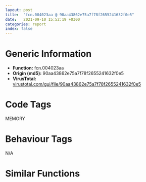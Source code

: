 ```yaml
---
layout: post
title:  "fcn.004023aa @ 90aa43862e75a7f78f2655241632f0e5"
date:   2021-09-10 15:52:19 +0300
categories: report
index: false
---
```


# Generic Information
- **Function:** fcn.004023aa
- **Origin (md5):** 90aa43862e75a7f78f2655241632f0e5
- **VirusTotal:** [virustotal.com/gui/file/90aa43862e75a7f78f2655241632f0e5][virustotal_ref]

# Code Tags
<span class="tag" id="MEMORY">MEMORY</span>


# Behaviour Tags
<span class="bhv-tag" id="na">N/A</span>

# Similar Functions
<script type="text/javascript" src="https://www.gstatic.com/charts/loader.js"></script>
<script type="text/javascript">

    google.charts.load('current', {'packages':['corechart']});
    google.charts.setOnLoadCallback(drawChart);

    function drawChart() {
    var data = new google.visualization.DataTable();
        data.addColumn('number', 'X');
        data.addColumn('number', 'Y');
        data.addColumn({type: 'string', role: 'tooltip', 'p': {'html': true}});
        data.addColumn({'type': 'string', 'role': 'style'});
        
        data.addRows([
    [-535.0514526367188, 124.38898468017578, '<b><a href="/report/fcn.004023aa@90aa43862e75a7f78f2655241632f0e5">fcn.004023aa</a><br>@90aa43862e75a7f78f2655241632f0e5</b><br>', 'point { fill-color: #e0440e; }'],
[313.9761657714844, -224.78689575195312, '<b><a href="/report/fcn.00407b2b@7dd153bad1771b9e8d5266a341ebf949">fcn.00407b2b</a><br>@7dd153bad1771b9e8d5266a341ebf949</b><br>', 'null'],
[232.75662231445312, 359.1547546386719, '<b><a href="/report/fcn.004013c0@562bf33eb57e8c08a86e538e69918c30">fcn.004013c0</a><br>@562bf33eb57e8c08a86e538e69918c30</b><br>', 'null'],
[-17.99067497253418, -428.73345947265625, '<b><a href="/report/fcn.00523c15@da37d90419c1292c0f16cbfd1f66402d">fcn.00523c15</a><br>@da37d90419c1292c0f16cbfd1f66402d</b><br>', 'null'],
[121.09577178955078, -209.6540985107422, '<b><a href="/report/fcn.00405da2@ea9c1e2eeb951a8e6185c6674c228f98">fcn.00405da2</a><br>@ea9c1e2eeb951a8e6185c6674c228f98</b><br>', 'null'],
[397.05889892578125, 157.94650268554688, '<b><a href="/report/fcn.00401def@dd7278b699f8b751b4e28f3abe51fa08">fcn.00401def</a><br>@dd7278b699f8b751b4e28f3abe51fa08</b><br>', 'null'],
[-119.83624267578125, -192.20274353027344, '<b><a href="/report/fcn.0054ec2d@9a2108de6665bf53e42d7cbbbe5a0866">fcn.0054ec2d</a><br>@9a2108de6665bf53e42d7cbbbe5a0866</b><br>', 'null'],
[-70.33499908447266, 64.5344009399414, '<b><a href="/report/fcn.00405d1e@1c48774da6a3dd4bf3ea41716a332c61">fcn.00405d1e</a><br>@1c48774da6a3dd4bf3ea41716a332c61</b><br>', 'null'],
[-519.9085693359375, -72.71939086914062, '<b><a href="/report/fcn.006db003@4b0f64217d092c5f535224282602e937">fcn.006db003</a><br>@4b0f64217d092c5f535224282602e937</b><br>', 'null'],
[22.697572708129883, 299.6343688964844, '<b><a href="/report/fcn.00402162@db863ed6a700d7bfd018a178d481bd23">fcn.00402162</a><br>@db863ed6a700d7bfd018a178d481bd23</b><br>', 'null'],
[183.72821044921875, 118.17674255371094, '<b><a href="/report/fcn.004014ba@c765b75e3a5692b4355688c214629643">fcn.004014ba</a><br>@c765b75e3a5692b4355688c214629643</b><br>', 'null'],

        ]);

    var options = {
        title: 'Similarity Plot',
        legend: 'none',
        colors: ['#dedbd9', '#e6693e', '#ec8f6e', '#f3b49f', '#f6c7b6'],
        tooltip: {isHtml: true, trigger: 'both'},
        explorer: {
        actions: ["dragToZoom", "rightClickToReset"],
        },
        chartArea: {
        width: '80%',
        height: '80%'
        },
        width: '100%',
        height: '100%'
    };

    var chart = new google.visualization.ScatterChart(document.getElementById('chart_div'));

    chart.draw(data, options);
    }
    
</script>


<div id="chart_div" style="width: 100%px; height: 100%;"></div>

# Disassembled Code
{% highlight nasm %}

push ebp
mov ebp, esp
sub esp, 0xd0
push dword[ebp-0xc]
push dword[ebp-0x64]
push 0
push 0
call sub.USER32.dll_DdeAddData
mov dword[ebp-0x84], eax
mov eax, 0x440
sub eax, dword[ebp-0x30]
sub eax, dword[ebp-0x10]
mov dword[ebp-0x14], eax
cmp dword[ebp-0x48], 0
jbe 0x4023f7
mov eax, dword[ebp-0x8c]
cmp eax, dword[ebp-0x28]
jbe 0x4023f7
cmp dword[ebp-0x74], 0x159
jae 0x4023f7
mov dword[ebp-0x68], 0xfffffcaa
mov eax, dword[ebp-0xc8]
mov dword[ebp-0xa4], eax
cmp dword[ebp-0xa4], 0x24
je 0x402466
cmp dword[ebp-0xa4], 0x4d
je 0x402435
cmp dword[ebp-0xa4], 0x4f
je 0x402476
cmp dword[ebp-0xa4], 0x6d
je 0x40244e
cmp dword[ebp-0xa4], 0xb8
je 0x40243e
jmp 0x402483
mov dword[ebp-0x38], 0x380
jmp 0x402491
mov eax, 0xf0
sub eax, dword[ebp-0x58]
sub eax, dword[ebp-0x44]
mov dword[ebp-0xc], eax
jmp 0x402491
mov eax, dword[ebp-4]
mov ecx, dword[ebp-0x1c]
lea eax, [ecx+eax+0x205]
sub eax, dword[ebp-0x98]
mov dword[ebp-0xc], eax
jmp 0x402491
mov eax, dword[ebp-0x48]
add eax, 0x3fc
sub eax, dword[ebp-0x7c]
mov dword[ebp-0x2c], eax
jmp 0x402491
mov eax, dword[ebp-0x14]
sub eax, 0xae
mov dword[ebp-0x70], eax
jmp 0x402491
mov eax, dword[ebp-0x78]
sub eax, dword[ebp-0x60]
or eax, 0x104
mov dword[ebp-0x28], eax
mov eax, dword[ebp-0x94]
mov ecx, dword[ebp-0x48]
lea eax, [ecx+eax+0x1b4]
sub eax, dword[ebp-0x7c]
mov dword[ebp-0x84], eax
mov eax, dword[ebp-0x30]
add eax, 0x2fe
sub eax, dword[ebp-0x20]
add eax, dword[ebp-0x48]
mov dword[ebp-8], eax
mov eax, dword[ebp-0x48]
cmp eax, dword[ebp-0x60]
je 0x4024cc
cmp dword[ebp-0x20], 0x27e
jae 0x4024d7
mov eax, dword[ebp-4]
add eax, 0x14c
mov dword[ebp-0x18], eax
mov ecx, dword[ebp-0x34]
call fcn.00401dd1
mov dword[ebp-0x4c], eax
mov eax, dword[ebp-0x3c]
mov ecx, dword[ebp-0x78]
lea eax, [ecx+eax+0x2d3]
add eax, dword[ebp-0x80]
mov dword[ebp-0x10], eax
mov eax, dword[ebp-0x8c]
sub eax, dword[ebp-0x18]
sub eax, dword[ebp-0x48]
mov dword[ebp-0x3c], eax
cmp dword[ebp-0x78], 0x177
je 0x402513
cmp dword[ebp-0x20], 0x6d
jae 0x40251a
mov dword[ebp-0x18], 0x3f5
mov eax, dword[ebp-0x8c]
sub eax, 0x303
xor eax, 0x339
mov dword[ebp-0x98], eax
mov eax, dword[ebp-0x50]
cmp eax, dword[ebp-0x2c]
jne 0x402540
mov eax, dword[ebp-0x40]
cmp eax, dword[ebp-0x50]
je 0x402549
cmp dword[ebp-0x4c], 0x235
jbe 0x402561
mov eax, 0x147
sub eax, dword[ebp-0x38]
mov ecx, dword[ebp-0x84]
lea eax, [eax+ecx+0xb3]
mov dword[ebp-0x70], eax
cmp dword[ebp-0x40], 0
jb 0x402577
mov eax, dword[ebp-0x4c]
cmp eax, dword[ebp-0x34]
jb 0x402577
mov eax, dword[ebp-0x18]
cmp eax, dword[ebp-8]
jne 0x402585
mov eax, 0xfffffed1
sub eax, dword[ebp-0x2c]
mov dword[ebp-0xac], eax
mov eax, dword[ebp-4]
mov ecx, dword[ebp-0x68]
lea eax, [ecx+eax+0x5a]
mov dword[ebp-0x28], eax
mov dword[ebp-0x64], 0x5f
mov dword[ebp-0x1c], 0xeb8
mov eax, dword[ebp-0x70]
sub eax, 0x4f
mov dword[ebp-8], eax
mov eax, 0x1d4
sub eax, dword[ebp-0x98]
add eax, dword[ebp-0x24]
mov dword[ebp-0x28], eax
mov eax, dword[ebp-0x1c]
add eax, 0x13
mov dword[ebp-0x1c], eax
mov eax, dword[ebp-0x68]
sub eax, 0x3bb
mov dword[ebp-0x3c], eax
mov eax, 0x1d3
sub eax, dword[ebp-0x70]
sub eax, dword[ebp-0x80]
mov dword[ebp-0x24], eax
cmp dword[ebp-0x1c], 0xecb
jb 0x4025a9
mov eax, dword[ebp-0x3c]
add eax, 0x368
sub eax, dword[ebp-0x28]
mov dword[ebp-0x84], eax
and dword[ebp-0x58], 0
jmp 0x402603
mov eax, dword[ebp-0x58]
inc eax
mov dword[ebp-0x58], eax
cmp dword[ebp-0x58], 3
jae 0x402617
mov eax, dword[ebp-0x3c]
add eax, 0x5c
sub eax, dword[ebp-0x60]
mov dword[ebp-0x54], eax
jmp 0x4025fc
mov eax, dword[ebp-0x34]
cmp eax, dword[ebp-0x6c]
ja 0x402627
mov eax, dword[ebp-0x64]
cmp eax, dword[ebp-8]
jne 0x402630
cmp dword[ebp-0x34], 0x281
jne 0x40263e
mov eax, 0x2bb
sub eax, dword[ebp-8]
or eax, dword[ebp-0x54]
mov dword[ebp-0x48], eax
mov eax, dword[ebp-0x38]
sub eax, 0x3b6
mov dword[ebp-0x94], eax
mov eax, dword[ebp-0x34]
cmp eax, dword[ebp-0x14]
jne 0x402664
mov eax, dword[ebp-8]
cmp eax, dword[ebp-0x54]
jne 0x402664
mov eax, dword[ebp-0x54]
cmp eax, dword[ebp-0x10]
jne 0x40267a
mov eax, 0x1fc
sub eax, dword[ebp-0x40]
add eax, 0x3bf
sub eax, dword[ebp-0x60]
mov dword[ebp-0x90], eax
mov eax, dword[ebp-4]
cmp eax, dword[ebp-0x6c]
je 0x40269b
cmp dword[ebp-0x68], 0x55
je 0x40269b
mov eax, dword[ebp-0x1c]
cmp eax, dword[ebp-0xc]
jae 0x40269b
mov eax, dword[ebp-0x14]
add eax, 0x357
mov dword[ebp-0x54], eax
mov eax, dword[ebp-0x48]
add eax, dword[ebp-0x40]
add eax, dword[ebp-0x14]
add eax, dword[ebp-0x78]
mov dword[ebp-0x3c], eax
push 0x40
push 0x1000
push 0x1396c0
push 0
call dword[sym.imp.KERNEL32.dll_VirtualAlloc]
mov dword[ebp-0xb0], eax
mov eax, dword[ebp-0x30]
sub eax, 0x105
mov dword[ebp-0x28], eax
mov eax, dword[ebp-0x4c]
add eax, 0x316
mov ecx, dword[ebp-0x68]
add ecx, 0x3c8
and eax, ecx
mov dword[ebp-0x38], eax
mov eax, dword[ebp-0x64]
add eax, 0x59
sub eax, dword[ebp-8]
mov dword[ebp-0x68], eax
mov edx, dword[ebp-4]
mov ecx, dword[ebp-0x8c]
call fcn.00401c14
mov dword[ebp-0x28], eax
mov ecx, dword[ebp-0x1c]
call fcn.00401dd1
mov dword[ebp-0x30], eax
mov eax, dword[ebp-0xc]
sub eax, 0x2a0
mov dword[ebp-0x90], eax
mov eax, dword[ebp-0x64]
sub eax, 0x1cb
mov dword[ebp-0x6c], eax
cmp dword[ebp-0x64], 0x164
jae 0x40274f
cmp dword[ebp-0x98], 0x263
jne 0x40274f
cmp dword[ebp-0x2c], 0x233
jb 0x40274f
mov eax, dword[ebp-0x74]
add eax, 0xf0
mov dword[ebp-0x60], eax
mov eax, 0x2e8
sub eax, dword[ebp-0x64]
sub eax, dword[ebp-0x20]
mov dword[ebp-0x78], eax
mov dword[ebp-0x4c], 0xe85
mov eax, dword[ebp-0x98]
add eax, dword[ebp-0x8c]
add eax, dword[ebp-0xc]
add eax, dword[ebp-0x20]
mov dword[ebp-0x60], eax
mov eax, dword[ebp-0x30]
add eax, dword[ebp-0x58]
sub eax, dword[ebp-0x34]
add eax, 0xdc
mov dword[ebp-0x48], eax
mov eax, dword[ebp-0x4c]
add eax, 0x14
mov dword[ebp-0x4c], eax
mov dword[ebp-0x28], 0x82f
mov eax, dword[ebp-0x50]
add eax, 0x20f
mov dword[ebp-0xc], eax
cmp dword[ebp-0x4c], 0xead
jb 0x402779
mov eax, dword[ebp-0x58]
add eax, 0x2a3
mov dword[ebp-0x20], eax
mov eax, dword[ebp-0x74]
cmp eax, dword[ebp-0x20]
jne 0x4027cc
mov eax, dword[ebp-0x6c]
cmp eax, dword[ebp-0x84]
je 0x4027e2
mov eax, dword[ebp-0x88]
mov ecx, dword[ebp-4]
lea eax, [ecx+eax-0x257]
sub eax, dword[ebp-4]
mov dword[ebp-0x10], eax
mov eax, dword[ebp-0x58]
mov ecx, dword[ebp-0x58]
lea eax, [ecx+eax+0x1be]
mov dword[ebp-0x1c], eax
mov eax, dword[ebp-0x18]
sub eax, dword[ebp-0x8c]
sub eax, 0x289
mov dword[ebp-0x44], eax
mov eax, dword[ebp-0xb0]
add eax, 0x83000
mov dword[ebp-0xb0], eax
mov eax, dword[ebp-0x80]
add eax, 0x364
mov dword[ebp-0x34], eax
mov dword[ebp-0x90], 0x435
mov eax, dword[ebp-0xc]
or eax, 0x13f
mov dword[ebp-0x38], eax
mov eax, dword[ebp-0x38]
cmp eax, dword[ebp-0xac]
jb 0x402845
cmp dword[ebp-0x3c], 1
je 0x40285a
mov eax, dword[ebp-0x44]
mov ecx, dword[ebp-0x14]
lea eax, [ecx+eax-0x33b]
or eax, 0xf0
mov dword[ebp-0x30], eax
mov dword[ebp-0xcc], 0x4bc1e0
mov eax, dword[ebp-0x1c]
mov ecx, dword[ebp-0x1c]
lea eax, [ecx+eax-0x1ae]
sub eax, dword[ebp-0x68]
mov dword[ebp-4], eax
mov dword[ebp-0x98], 0xfffffa6b
and dword[ebp-0x5c], 0
mov eax, dword[ebp-0x10]
add eax, 0x2e1
mov dword[ebp-0x94], eax
cmp dword[ebp-0x68], 0x38
jae 0x4028b7
mov eax, dword[ebp-0x20]
cmp eax, dword[ebp-0x24]
jbe 0x4028b7
mov eax, dword[ebp-0x6c]
sub eax, dword[ebp-0x14]
mov ecx, dword[ebp-0x84]
lea eax, [eax+ecx+0x35e]
mov dword[ebp-0x18], eax
mov eax, dword[ebp-0x54]
sub eax, 0x210
mov dword[ebp-0x20], eax
mov eax, dword[ebp-0x48]
or eax, 0xffffff71
mov dword[ebp-0x38], eax
mov dword[ebp-0x70], 0x28f
mov dword[ebp-0xa0], 0xf34d8a43
mov eax, 0x91
sub eax, dword[ebp-0x20]
mov ecx, dword[ebp-0xc]
lea eax, [eax+ecx+0x3bc]
mov dword[ebp-8], eax
mov eax, 0xf6
sub eax, dword[ebp-0x30]
mov dword[ebp-0x2c], eax
mov dword[ebp-0xb4], 0xcb1c6c44
mov eax, dword[ebp-0x6c]
mov ecx, dword[ebp-0x40]
lea eax, [ecx+eax+0x2a7]
mov dword[ebp-0x50], eax
mov eax, dword[ebp-0x48]
add eax, 0x40
sub eax, dword[ebp-0x24]
add eax, 0x6e
mov dword[ebp-0x2c], eax
mov dword[ebp-0x9c], 0x448bd884
mov eax, 0x2d3
sub eax, dword[ebp-0x3c]
mov ecx, dword[ebp-8]
lea eax, [eax+ecx+0x281]
mov dword[ebp-0x44], eax
cmp dword[ebp-0x7c], 0
jbe 0x402968
cmp dword[ebp-0x4c], 0x236
je 0x402968
mov eax, dword[ebp-0x8c]
sub eax, dword[ebp-0x24]
mov ecx, dword[ebp-0x70]
lea eax, [eax+ecx+0x30]
mov dword[ebp-0x2c], eax
mov dword[ebp-0xc0], 0x49168763
mov eax, dword[ebp-0x90]
add eax, 0x3c0
mov dword[ebp-0x74], eax
mov eax, dword[ebp-0x8c]
mov ecx, dword[ebp-4]
lea eax, [ecx+eax+0x81]
add eax, dword[ebp-4]
mov dword[ebp-0xc], eax
mov dword[ebp-0xb8], 0xe536d979
mov eax, dword[ebp-0x40]
mov ecx, dword[ebp-0x7c]
lea eax, [ecx+eax+0x316]
sub eax, dword[ebp-0x24]
mov dword[ebp-0x6c], eax
mov eax, dword[ebp-0x14]
cmp eax, dword[ebp-0x24]
ja 0x4029cb
cmp dword[ebp-0x20], 0x14b
jbe 0x4029cb
mov dword[ebp-0x44], 0x29f
mov dword[ebp-0xa8], 0x2211104a
mov eax, dword[ebp-0x34]
add eax, dword[ebp-0x18]
mov ecx, dword[ebp-0x20]
lea eax, [eax+ecx-0x308]
mov dword[ebp-0x8c], eax
mov eax, dword[ebp-0x64]
mov ecx, dword[ebp-0x38]
lea eax, [ecx+eax+0x1a3]
mov dword[ebp-0x74], eax
mov dword[ebp-0xbc], 0x2d27a6aa
mov eax, 0xa2
sub eax, dword[ebp-0x28]
mov dword[ebp-0x44], eax
mov dword[ebp-0xc4], 0xac990cc7
mov eax, dword[ebp-0xc]
cmp eax, dword[ebp-0x24]
je 0x402a38
mov eax, dword[ebp-0x74]
cmp eax, dword[ebp-0x90]
jbe 0x402a38
mov eax, dword[ebp-0x38]
sub eax, 0x3e1
mov dword[ebp-8], eax
mov eax, dword[ebp-0x3c]
sub eax, 0x1d2
sub eax, dword[ebp-0x1c]
mov dword[ebp-0x2c], eax
mov eax, dword[ebp-0x30]
mov ecx, dword[ebp-0x7c]
lea eax, [ecx+eax-0x330]
mov dword[ebp-0x24], eax
and dword[ebp-0x5c], 0
cmp dword[ebp-0x5c], 0xab40
jae 0x4031b7
mov eax, dword[ebp-0x4c]
cmp eax, dword[ebp-0x58]
jb 0x402a75
cmp dword[ebp-0x58], 0
je 0x402a86
mov eax, dword[ebp-0x40]
add eax, 0x137
sub eax, dword[ebp-0x90]
mov dword[ebp-0x50], eax
mov eax, dword[ebp-0x30]
add eax, 0x49f
mov dword[ebp-0x78], eax
mov eax, dword[ebp-0xa0]
add eax, dword[ebp-0xb4]
mov dword[ebp-0xa0], eax
and dword[ebp-4], 0
jmp 0x402ab0
mov eax, dword[ebp-4]
inc eax
mov dword[ebp-4], eax
cmp dword[ebp-4], 1
jae 0x402acb
mov eax, dword[ebp-0x94]
mov ecx, dword[ebp-0x70]
lea eax, [ecx+eax-0x285]
mov dword[ebp-0x68], eax
jmp 0x402aa9
cmp dword[ebp-0x70], 0x1be
jne 0x402ae4
cmp dword[ebp-0x48], 0xf7
jne 0x402ae4
mov dword[ebp-8], 0xb8
mov eax, dword[ebp-0xc0]
xor eax, dword[ebp-0xb8]
mov dword[ebp-0xc0], eax
mov eax, dword[ebp-0x60]
sub eax, 0x16
sub eax, dword[ebp-0x40]
mov dword[ebp-0x6c], eax
mov eax, dword[ebp-0x48]
cmp eax, dword[ebp-8]
ja 0x402b16
cmp dword[ebp-0x10], 0
jb 0x402b2d
cmp dword[ebp-8], 0x72
jb 0x402b2d
mov eax, dword[ebp-8]
add eax, 0x17c
sub eax, dword[ebp-0x88]
sub eax, dword[ebp-0x88]
mov dword[ebp-0x14], eax
mov eax, dword[ebp-0xa8]
xor eax, dword[ebp-0xbc]
mov dword[ebp-0xa8], eax
mov dword[ebp-0x98], 0xfffffbf2
mov eax, dword[ebp-0x94]
sub eax, dword[ebp-0x4c]
mov ecx, dword[ebp-0x4c]
lea eax, [eax+ecx+0x4c]
mov dword[ebp-0x78], eax
mov eax, dword[ebp-0xbc]
add eax, dword[ebp-0xc4]
mov dword[ebp-0xbc], eax
mov eax, dword[ebp-0x50]
cmp eax, dword[ebp-0x64]
jbe 0x402b83
cmp dword[ebp-0x54], 0
jbe 0x402b83
mov dword[ebp-0x14], 0x4c6
mov eax, dword[ebp-0xb4]
add eax, dword[ebp-0x9c]
mov dword[ebp-0xb4], eax
mov eax, dword[ebp-0x30]
add eax, 0x2e1
sub eax, dword[ebp-0x20]
mov dword[ebp-0x84], eax
and dword[ebp-0x14], 0
jmp 0x402bb3
mov eax, dword[ebp-0x14]
inc eax
mov dword[ebp-0x14], eax
cmp dword[ebp-0x14], 2
jae 0x402bc6
mov eax, 0x544
sub eax, dword[ebp-0x38]
mov dword[ebp-0xc], eax
jmp 0x402bac
mov eax, dword[ebp-0xb8]
add eax, dword[ebp-0xa8]
mov dword[ebp-0xb8], eax
mov eax, 0x28b
sub eax, dword[ebp-0x28]
sub eax, dword[ebp-0x3c]
sub eax, dword[ebp-0x84]
mov dword[ebp-0x38], eax
mov eax, dword[ebp-0x54]
sub eax, 0x39f
mov dword[ebp-0x18], eax
mov eax, dword[ebp-0xa0]
add eax, dword[ebp-0xc4]
mov dword[ebp-0xa0], eax
mov eax, dword[ebp-0x50]
add eax, 0x3a2
mov dword[ebp-0x6c], eax
mov eax, dword[ebp-0x20]
mov ecx, dword[ebp-0x64]
lea eax, [ecx+eax-0x363]
mov dword[ebp-0x50], eax
mov eax, dword[ebp-0x9c]
add eax, dword[ebp-0xa8]
mov dword[ebp-0x9c], eax
mov eax, dword[ebp-0x24]
mov ecx, dword[ebp-0x2c]
lea eax, [ecx+eax-0x48f]
mov dword[ebp-0x70], eax
mov dword[ebp-4], 0x100
mov eax, dword[ebp-0x80]
mov ecx, dword[ebp-0x1c]
lea eax, [ecx+eax+0xd3]
mov dword[ebp-0x7c], eax
mov eax, dword[ebp-0x80]
sub eax, 0x5f
sub eax, dword[ebp-0x1c]
mov dword[ebp-0x34], eax
mov eax, dword[ebp-4]
inc eax
mov dword[ebp-4], eax
mov eax, 0x270
sub eax, dword[ebp-0x1c]
sub eax, 0x337
mov dword[ebp-0x2c], eax
push 0xffffffffffffffe8
pop eax
sub eax, dword[ebp-0x24]
add eax, 0x97
mov dword[ebp-0x40], eax
cmp dword[ebp-4], 0x101
jb 0x402c5d
mov eax, dword[ebp-0x9c]
xor eax, dword[ebp-0xa0]
mov dword[ebp-0x9c], eax
cmp dword[ebp-0x30], 0xf3
jb 0x402ccb
cmp dword[ebp-0x7c], 0
je 0x402ccb
mov eax, 0x1fc
sub eax, dword[ebp-0x18]
sub eax, 0x125
mov dword[ebp-0x98], eax
mov eax, dword[ebp-0x9c]
xor eax, dword[ebp-0xc0]
mov dword[ebp-0x9c], eax
cmp dword[ebp-0x7c], 0x3e7
jne 0x402cec
cmp dword[ebp-0x24], 0x42
ja 0x402cf7
mov eax, 0xffffff41
sub eax, dword[ebp-0x44]
mov dword[ebp-0x40], eax
mov eax, 0x366
sub eax, dword[ebp-0x30]
sub eax, 0x2ad
mov dword[ebp-0x60], eax
mov eax, dword[ebp-0x18]
cmp eax, dword[ebp-0x20]
ja 0x402d17
mov eax, dword[ebp-0x38]
cmp eax, dword[ebp-0x28]
ja 0x402d28
mov eax, dword[ebp-8]
add eax, dword[ebp-0x50]
sub eax, dword[ebp-0x78]
mov dword[ebp-0x88], eax
jmp 0x402d36
push 0x46
pop eax
sub eax, dword[ebp-8]
add eax, 0x313
mov dword[ebp-0x3c], eax
mov eax, dword[ebp-0x38]
add eax, 0x51
mov dword[ebp-0x34], eax
mov eax, dword[ebp-0xb0]
add eax, dword[ebp-0x5c]
mov dword[ebp-0xc8], eax
mov eax, dword[ebp-0x10]
mov ecx, dword[ebp-0x18]
lea eax, [ecx+eax-0x3ac]
mov dword[ebp-0x90], eax
mov eax, dword[ebp-0x70]
cmp eax, dword[ebp-0x28]
jne 0x402d8e
cmp dword[ebp-0x34], 0x1a1
jb 0x402d8e
mov eax, dword[ebp-0x14]
cmp eax, dword[ebp-0x8c]
jne 0x402d8e
mov eax, 0x2b7
sub eax, dword[ebp-0x94]
sub eax, dword[ebp-0x20]
mov dword[ebp-0x2c], eax
mov eax, dword[ebp-0x3c]
mov ecx, dword[ebp-4]
lea eax, [ecx+eax+0x2b2]
mov dword[ebp-0x18], eax
mov eax, dword[ebp-0x88]
cmp eax, dword[ebp-0x2c]
ja 0x402dcd
mov eax, dword[ebp-0x6c]
cmp eax, dword[ebp-0x58]
jae 0x402dcd
cmp dword[ebp-0x2c], 0x3bf
je 0x402dcd
mov eax, dword[ebp-0x74]
mov ecx, dword[ebp-0x7c]
lea eax, [ecx+eax+0x22f]
mov dword[ebp-0xac], eax
mov eax, dword[ebp-0xcc]
add eax, dword[ebp-0x5c]
mov dword[ebp-0xd0], eax
mov eax, dword[ebp-0x18]
mov ecx, dword[ebp-0x78]
lea eax, [ecx+eax-0x3ca]
mov dword[ebp-0x94], eax
mov eax, dword[ebp-0x28]
sub eax, dword[ebp-0x90]
add eax, 0x3a5
mov dword[ebp-0x18], eax
push 0x61
pop eax
sub eax, dword[ebp-0x64]
mov ecx, dword[ebp-0x14]
lea eax, [eax+ecx-0x7d]
mov dword[ebp-0x88], eax
mov eax, dword[ebp-0xd0]
mov eax, dword[eax]
sub eax, dword[ebp-0xa0]
mov ecx, dword[ebp-0xc8]
mov dword[ecx], eax
mov eax, dword[ebp-0x88]
cmp eax, dword[ebp-0x44]
ja 0x402e3c
mov eax, dword[ebp-0x20]
cmp eax, dword[ebp-8]
jne 0x402e4f
mov eax, dword[ebp-0x38]
sub eax, 0x204
sub eax, dword[ebp-0x28]
add eax, 0x16c
mov dword[ebp-0x18], eax
mov dword[ebp-0x94], 0x76d
mov eax, 0x23d
sub eax, dword[ebp-0x28]
mov ecx, dword[ebp-0x14]
lea eax, [eax+ecx+0x1b5]
mov dword[ebp-0x54], eax
mov dword[ebp-0x60], 0xffffffbb
cmp dword[ebp-0x40], 0x35b
jb 0x402e9d
cmp dword[ebp-0x70], 0x7d
jne 0x402e9d
mov eax, 0x27c
sub eax, dword[ebp-0x48]
sub eax, dword[ebp-0x84]
sub eax, 0xa3
mov dword[ebp-0x90], eax
cmp dword[ebp-0x18], 0xcd
jae 0x402eac
cmp dword[ebp-0x30], 0x74
je 0x402eb4
mov eax, dword[ebp-0x1c]
cmp eax, dword[ebp-0x6c]
jb 0x402ebb
mov dword[ebp-0x3c], 0xfffffda9
cmp dword[ebp-0x2c], 0
jne 0x402ecf
mov eax, dword[ebp-0x1c]
cmp eax, dword[ebp-0x18]
je 0x402ecf
cmp dword[ebp-0x80], 0x45
jne 0x402ee0
mov eax, dword[ebp-0x1c]
add eax, 0x26b
sub eax, dword[ebp-0x64]
sub eax, dword[ebp-0x74]
mov dword[ebp-0x68], eax
mov eax, dword[ebp-0xac]
cmp eax, dword[ebp-0x10]
je 0x402f02
cmp dword[ebp-8], 0x2ca
jae 0x402f02
mov eax, 0x288
sub eax, dword[ebp-0x74]
sub eax, dword[ebp-0x44]
mov dword[ebp-8], eax
mov dword[ebp-0x74], 0x66f
cmp dword[ebp-0xc], 0x34d
jbe 0x402f23
cmp dword[ebp-0x18], 0
ja 0x402f23
mov eax, dword[ebp-0x44]
add eax, 0x53a
mov dword[ebp-0x38], eax
mov eax, dword[ebp-0x5c]
add eax, 0x40f32
mov dword[ebp-0x5c], eax
mov eax, dword[ebp-0x2c]
sub eax, dword[ebp-0x54]
sub eax, 0x115
mov dword[ebp-8], eax
mov dword[ebp-4], 0xfffffa49
cmp dword[ebp-0x24], 0x248
jb 0x402f68
cmp dword[ebp-0x74], 0
jne 0x402f68
cmp dword[ebp-8], 0x2b9
ja 0x402f68
mov eax, dword[ebp-0x48]
mov ecx, dword[ebp-0x60]
lea eax, [ecx+eax-0x2f]
mov dword[ebp-0x78], eax
mov eax, dword[ebp-0x2c]
add eax, 0x3ee
mov dword[ebp-0x14], eax
mov eax, dword[ebp-0x14]
mov ecx, dword[ebp-4]
lea eax, [ecx+eax+0xc6]
mov dword[ebp-0x18], eax
mov dword[ebp-0x28], 0xd1
mov eax, 0x100
sub eax, dword[ebp-0x44]
sub eax, 0xc3
mov dword[ebp-0x50], eax
mov eax, 0x1f9
sub eax, dword[ebp-0x44]
sub eax, 0x1c2
sub eax, dword[ebp-0x50]
mov dword[ebp-0x54], eax
mov eax, 0x14a
sub eax, dword[ebp-0x90]
add eax, 0x19c
mov dword[ebp-0x7c], eax
mov eax, dword[ebp-0x78]
mov ecx, dword[ebp-0x40]
lea eax, [ecx+eax-0x55d]
mov dword[ebp-0x60], eax
mov eax, dword[ebp-0x5c]
add eax, 0x6d1b3
mov dword[ebp-0x5c], eax
and dword[ebp-0x10], 0
jmp 0x402fe8
mov eax, dword[ebp-0x10]
inc eax
mov dword[ebp-0x10], eax
cmp dword[ebp-0x10], 2
jae 0x402ffb
mov eax, 0x11d
sub eax, dword[ebp-0x50]
mov dword[ebp-0x14], eax
jmp 0x402fe1
cmp dword[ebp-0x80], 0x377
jne 0x403015
cmp dword[ebp-0xc], 0x18d
jbe 0x403015
mov eax, dword[ebp-0x44]
cmp eax, dword[ebp-0x80]
je 0x403028
mov eax, dword[ebp-0x78]
sub eax, 0x214
sub eax, dword[ebp-0x3c]
sub eax, 0x28a
mov dword[ebp-0x6c], eax
mov eax, dword[ebp-0x54]
sub eax, dword[ebp-0x80]
sub eax, dword[ebp-0x20]
mov dword[ebp-0x30], eax
mov eax, 0x269
sub eax, dword[ebp-0x34]
mov ecx, dword[ebp-0x94]
add ecx, 0x36f
and eax, ecx
mov dword[ebp-0x98], eax
mov eax, dword[ebp-0x24]
cmp eax, dword[ebp-0x40]
jne 0x403069
cmp dword[ebp-0xc], 0x3d0
jb 0x403069
mov eax, dword[ebp-0x14]
cmp eax, dword[ebp-0x68]
jne 0x403077
mov eax, dword[ebp-0x40]
add eax, dword[ebp-4]
sub eax, dword[ebp-8]
mov dword[ebp-0x34], eax
jmp 0x403082
mov eax, dword[ebp-0x48]
sub eax, 0xa7
mov dword[ebp-0x50], eax
mov eax, dword[ebp-0x34]
cmp eax, dword[ebp-0x80]
jae 0x403090
cmp dword[ebp-0x40], 0
jbe 0x40309a
mov dword[ebp-0x84], 0xfffffeba
mov eax, dword[ebp-0x24]
sub eax, 0x387
sub eax, dword[ebp-0x50]
mov dword[ebp-0x88], eax
mov eax, dword[ebp-0x18]
cmp eax, dword[ebp-0x2c]
je 0x4030bc
cmp dword[ebp-0x44], 0x2bb
jbe 0x4030ce
mov eax, dword[ebp-0x10]
add eax, dword[ebp-0x28]
add eax, dword[ebp-4]
sub eax, dword[ebp-0xc]
mov dword[ebp-0x88], eax
mov eax, dword[ebp-0x5c]
add eax, 0x77987
mov dword[ebp-0x5c], eax
mov eax, dword[ebp-0x24]
cmp eax, dword[ebp-0x80]
jne 0x4030ef
cmp dword[ebp-0x68], 0x3a
ja 0x4030ef
mov eax, dword[ebp-0x44]
cmp eax, dword[ebp-0x7c]
jne 0x403103
mov eax, dword[ebp-0x60]
sub eax, 0x23f
sub eax, dword[ebp-0x30]
add eax, dword[ebp-0x14]
mov dword[ebp-0x88], eax
mov eax, dword[ebp-4]
add eax, 0x3c1
mov dword[ebp-0xc], eax
mov eax, dword[ebp-0xac]
mov ecx, dword[ebp-0xc]
lea eax, [ecx+eax+0x3b5]
sub eax, dword[ebp-0x74]
mov dword[ebp-0x40], eax
mov dword[ebp-0x50], 0xfffffb5b
mov eax, dword[ebp-0x64]
add eax, 0x64
sub eax, dword[ebp-0xc]
mov dword[ebp-0x24], eax
mov eax, dword[ebp-0x38]
mov ecx, dword[ebp-0x68]
lea eax, [ecx+eax+0x30c]
mov dword[ebp-0x34], eax
cmp dword[ebp-0x4c], 0x99
jb 0x403161
cmp dword[ebp-0x54], 0x3b4
je 0x403172
mov eax, dword[ebp-0x1c]
cmp eax, dword[ebp-0xc]
jb 0x403172
mov eax, dword[ebp-0x30]
add eax, 0x1ab
sub eax, dword[ebp-0x30]
add eax, dword[ebp-0x10]
mov dword[ebp-0x2c], eax
cmp dword[ebp-0x60], 0x244
jbe 0x40319c
mov eax, dword[ebp-0x30]
cmp eax, dword[ebp-0x7c]
jne 0x40319c
mov eax, dword[ebp-0x4c]
cmp eax, dword[ebp-8]
jae 0x40319c
mov eax, dword[ebp-0x20]
sub eax, 0x383
sub eax, dword[ebp-0x68]
sub eax, dword[ebp-0x64]
mov dword[ebp-0x54], eax
mov eax, dword[ebp-0x5c]
add eax, 0x30ed6
mov dword[ebp-0x5c], eax
mov eax, dword[ebp-0x5c]
sub eax, 0x15693e
mov dword[ebp-0x5c], eax
jmp 0x402a5a
mov eax, dword[ebp-8]
sub eax, dword[ebp-0x70]
add eax, 0x103
sub eax, dword[ebp-0x44]
mov dword[ebp-0x6c], eax
mov eax, dword[ebp-0xb0]
add eax, 0x8875
mov dword[0x4d4180], eax
mov eax, dword[ebp-0xc]
sub eax, dword[ebp-0x34]
sub eax, dword[ebp-0x58]
sub eax, dword[ebp-0x30]
mov dword[ebp-0x4c], eax
mov eax, dword[ebp-0x34]
sub eax, 0x6558d
mov dword[ebp-0x6c], eax
and dword[ebp-0x10], 0
jmp 0x4031ff
mov eax, dword[ebp-0x10]
inc eax
mov dword[ebp-0x10], eax
cmp dword[ebp-0x10], 2
jae 0x40321d
mov eax, dword[ebp-0x28]
mov ecx, dword[ebp-0x54]
lea eax, [ecx+eax+0x1b5]
add eax, dword[ebp-0x84]
mov dword[ebp-0x2c], eax
jmp 0x4031f8
mov eax, 0x8a
sub eax, dword[ebp-0x10]
mov dword[ebp-0x60], eax
cmp dword[ebp-0x10], 0x35a
jne 0x40323a
cmp dword[ebp-0x58], 0x260
jae 0x403243
cmp dword[ebp-0x24], 0x10e
je 0x40324a
mov dword[ebp-0x28], 0xfffffdc1
mov eax, dword[ebp-0x3c]
sub eax, dword[ebp-0x88]
sub eax, 0x2fb
sub eax, dword[ebp-0x24]
mov dword[ebp-0x10], eax
mov eax, dword[ebp-0x58]
add eax, 0x30d
mov dword[ebp-0x18], eax
mov eax, 0xfffffe5d
sub eax, dword[ebp-0x70]
sub eax, 0xf1
mov dword[ebp-0x3c], eax
cmp dword[ebp-0x10], 0xda
jbe 0x40328b
cmp dword[ebp-0x38], 0x3e0
je 0x403294
cmp dword[ebp-0x3c], 0x2ae
jne 0x40329b
mov dword[ebp-0x1c], 0x2ea
cmp dword[ebp-0x4c], 0
jbe 0x4032aa
cmp dword[ebp-0x20], 0x2f1
je 0x4032b2
mov eax, dword[ebp-0x1c]
cmp eax, dword[ebp-0x60]
jne 0x4032bd
mov eax, dword[ebp-0x24]
sub eax, 0x388
mov dword[ebp-0xc], eax
mov esp, ebp
pop ebp
ret

{% endhighlight %}

[virustotal_ref]: https://www.virustotal.com/gui/file/90aa43862e75a7f78f2655241632f0e5